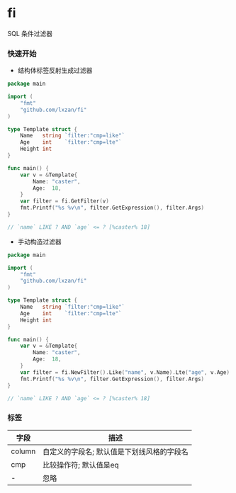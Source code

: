 # fi

SQL 条件过滤器

### 快速开始

- 结构体标签反射生成过滤器

```go
package main

import (
	"fmt"
	"github.com/lxzan/fi"
)

type Template struct {
	Name   string `filter:"cmp=like"`
	Age    int    `filter:"cmp=lte"`
	Height int
}

func main() {
	var v = &Template{
		Name: "caster",
		Age:  18,
	}
	var filter = fi.GetFilter(v)
	fmt.Printf("%s %v\n", filter.GetExpression(), filter.Args)
}

// `name` LIKE ? AND `age` <= ? [%caster% 18]
```

- 手动构造过滤器

```go
package main

import (
	"fmt"
	"github.com/lxzan/fi"
)

type Template struct {
	Name   string `filter:"cmp=like"`
	Age    int    `filter:"cmp=lte"`
	Height int
}

func main() {
	var v = &Template{
		Name: "caster",
		Age:  18,
	}
	var filter = fi.NewFilter().Like("name", v.Name).Lte("age", v.Age).Eq("height", v.Height)
	fmt.Printf("%s %v\n", filter.GetExpression(), filter.Args)
}

// `name` LIKE ? AND `age` <= ? [%caster% 18]
```

### 标签

| 字段   | 描述                                       |
| ------ | ------------------------------------------ |
| column | 自定义的字段名; 默认值是下划线风格的字段名 |
| cmp    | 比较操作符; 默认值是eq                     |
| -      | 忽略                                       |

